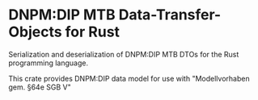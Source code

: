 # DNPM:DIP MTB Data-Transfer-Objects for Rust

Serialization and deserialization of DNPM:DIP MTB DTOs for the Rust programming language.

This crate provides DNPM:DIP data model for use with "Modellvorhaben gem. §64e SGB V"
